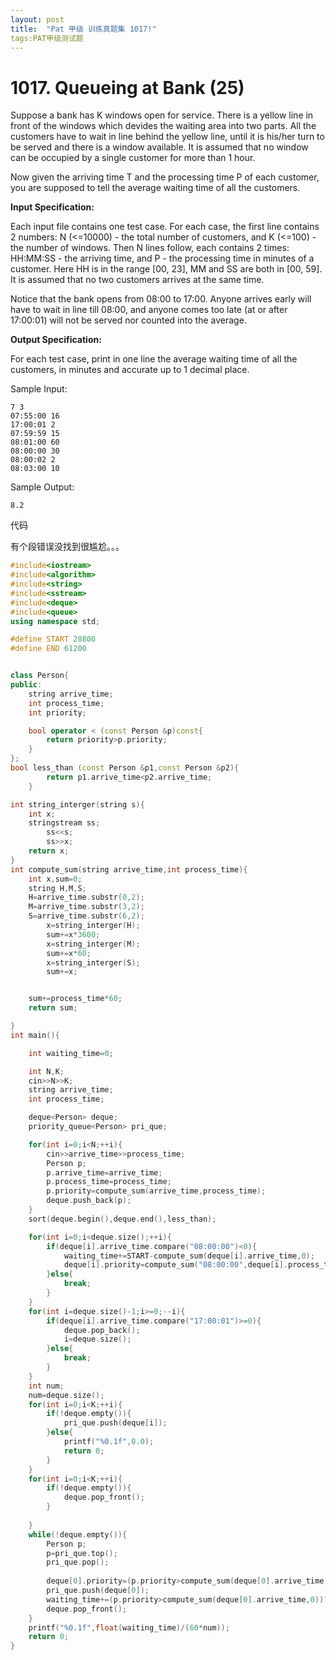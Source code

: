 ```yaml
---
layout: post
title:  "Pat 甲级 训练真题集 1017!"
tags:PAT甲级测试题
---
```

# 1017. Queueing at Bank (25)

Suppose a bank has K windows open for service.  There is a yellow line in front of the windows which devides the waiting area into two parts.  All the customers have to wait in line behind the yellow line, until it is his/her turn to be served and there is a window available.  It is assumed that no window can be occupied by a single customer for more than 1 hour.

Now given the arriving time T and the processing time P of each customer, you are supposed to tell the average waiting time of all the customers.

**Input Specification:**

Each input file contains one test case.  For each case, the first line contains 2 numbers: N (<=10000) - the total number of customers, and K (<=100) - the number of windows.  Then N lines follow, each contains 2 times: HH:MM:SS - the arriving time, and P - the processing time in minutes of a customer.  Here HH is in the range [00, 23], MM and SS are both in [00, 59].  It is assumed that no two customers arrives at the same time.

Notice that the bank opens from 08:00 to 17:00.  Anyone arrives early will have to wait in line till 08:00, and anyone comes too late (at or after 17:00:01) will not be served nor counted into the average.

**Output Specification:**

For each test case, print in one line the average waiting time of all the customers, in minutes and accurate up to 1 decimal place.

Sample Input:

```
7 3
07:55:00 16
17:00:01 2
07:59:59 15
08:01:00 60
08:00:00 30
08:00:02 2
08:03:00 10

```

Sample Output:

```
8.2
```

代码

有个段错误没找到很尴尬。。。

```c++
#include<iostream>
#include<algorithm>
#include<string>
#include<sstream>
#include<deque>
#include<queue>
using namespace std;

#define START 28800
#define END 61200


class Person{
public:
	string arrive_time;
	int process_time;
	int priority;

	bool operator < (const Person &p)const{
		return priority>p.priority;
	}
};
bool less_than (const Person &p1,const Person &p2){
		return p1.arrive_time<p2.arrive_time;
	}

int string_interger(string s){
	int x;
	stringstream ss;
		ss<<s;
		ss>>x;
	return x;
}
int compute_sum(string arrive_time,int process_time){
	int x,sum=0;
	string H,M,S;
	H=arrive_time.substr(0,2);
	M=arrive_time.substr(3,2);
	S=arrive_time.substr(6,2);		
		x=string_interger(H);
		sum+=x*3600;
		x=string_interger(M);
		sum+=x*60;
		x=string_interger(S);
		sum+=x;


	sum+=process_time*60;
	return sum;

}
int main(){

	int waiting_time=0;

	int N,K;
	cin>>N>>K;
	string arrive_time;
	int process_time;

	deque<Person> deque;
	priority_queue<Person> pri_que;

	for(int i=0;i<N;++i){
		cin>>arrive_time>>process_time;
		Person p;
		p.arrive_time=arrive_time;
		p.process_time=process_time;	
		p.priority=compute_sum(arrive_time,process_time);
		deque.push_back(p);
	}
	sort(deque.begin(),deque.end(),less_than);

	for(int i=0;i<deque.size();++i){
		if(deque[i].arrive_time.compare("08:00:00")<0){
			waiting_time+=START-compute_sum(deque[i].arrive_time,0);
			deque[i].priority=compute_sum("08:00:00",deque[i].process_time);
		}else{
			break;
		}
	}
	for(int i=deque.size()-1;i>=0;--i){
		if(deque[i].arrive_time.compare("17:00:01")>=0){
			deque.pop_back();
			i=deque.size();
		}else{
			break;
		}
	}
	int num;
	num=deque.size();
	for(int i=0;i<K;++i){
		if(!deque.empty()){
			pri_que.push(deque[i]);
		}else{
			printf("%0.1f",0.0);
			return 0;
		}
	}
	for(int i=0;i<K;++i){
		if(!deque.empty()){
			deque.pop_front();
		}
		
	}
	while(!deque.empty()){
		Person p;
		p=pri_que.top();	
		pri_que.pop();
		
		deque[0].priority=(p.priority>compute_sum(deque[0].arrive_time,0))?p.priority+compute_sum("00:00:00",deque[0].process_time):deque[0].priority;
		pri_que.push(deque[0]);
		waiting_time+=(p.priority>compute_sum(deque[0].arrive_time,0))?p.priority-compute_sum(deque[0].arrive_time,0):0;
		deque.pop_front();
	}	
	printf("%0.1f",float(waiting_time)/(60*num));
	return 0;
}
```
